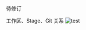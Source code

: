 待修订


工作区、Stage、Git 关系
![test](https://git-scm.com/book/en/v2/book/01-introduction/images/areas.png)
